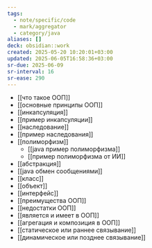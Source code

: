 ```yaml
---
tags:
  - note/specific/code
  - mark/aggregator
  - category/java
aliases: []
deck: obsidian::work
created: 2025-05-20 10:20:01+03:00
updated: 2025-06-05T16:58:36+03:00
sr-due: 2025-06-09
sr-interval: 16
sr-ease: 290
---
```


- [[что такое ООП]]
- [[основные принципы ООП]]
- [[инкапсуляция]]
- [[пример инкапсуляции]]
- [[наследование]]
- [[пример наследования]]
- [[полиморфизм]]
	- [[java пример полиморфизма]]
	- [[пример полиморфизма от ИИ]]
- [[абстракция]]
- [[java обмен сообщениями]]
- [[класс]]
- [[объект]]
- [[интерфейс]]
- [[преимущества ООП]]
- [[недостатки ООП]]
- [[является и имеет в ООП]]
- [[агрегация и композиция в ООП]]
- [[статическое или раннее связывание]]
- [[динамическое или позднее связывание]]
